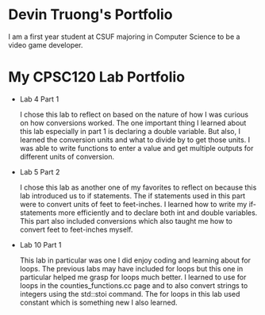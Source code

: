 
# Devin Truong's Portfolio

I am a first year student at CSUF majoring in Computer Science to be a video game developer. 

# My CPSC120 Lab Portfolio

* Lab 4 Part  1
	
    I chose this lab to reflect on based on the nature of how I was curious on how  conversions worked. The one important thing I learned about this lab especially in part 1 is declaring a double variable. But also, I learned the conversion units and what to divide by to get those units. I was able to write functions to enter a value and get multiple outputs for different units of conversion.

* Lab 5 Part 2
	
    I chose this lab as another one of my favorites to reflect on because this lab introduced us to if statements. The if statements used in this part were to convert units of feet to feet-inches. I learned how to write my if-statements more efficiently and to declare both int and double variables. This part also included conversions which also taught me how to convert feet to feet-inches myself. 


* Lab 10 Part 1

    This lab in particular was one I did enjoy coding and learning about for loops. The previous labs may have included for loops but this one in particular helped me grasp for loops much better. I learned to use for loops in the counties_functions.cc page and to also convert strings to integers using the std::stoi command. The for loops in this lab used constant which is something new I also learned.
